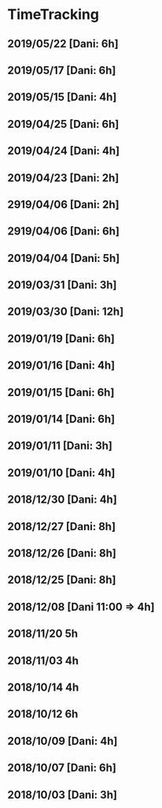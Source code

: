 # TimeTracking

## 2019/05/22 [Dani: 6h]

## 2019/05/17 [Dani: 6h]

## 2019/05/15 [Dani: 4h]

## 2019/04/25 [Dani: 6h]

## 2019/04/24 [Dani: 4h]

## 2019/04/23 [Dani: 2h]

## 2919/04/06 [Dani: 2h]

## 2919/04/06 [Dani: 6h]

## 2019/04/04 [Dani: 5h]

## 2019/03/31 [Dani: 3h]

## 2019/03/30 [Dani: 12h]

## 2019/01/19 [Dani: 6h]

## 2019/01/16 [Dani: 4h]

## 2019/01/15 [Dani: 6h]

## 2019/01/14 [Dani: 6h]

## 2019/01/11 [Dani: 3h]

## 2019/01/10 [Dani: 4h]

## 2018/12/30 [Dani: 4h]

## 2018/12/27 [Dani: 8h]

## 2018/12/26 [Dani: 8h]

## 2018/12/25 [Dani: 8h]

## 2018/12/08 [Dani 11:00 => 4h]

## 2018/11/20 5h

## 2018/11/03 4h

## 2018/10/14 4h

## 2018/10/12 6h

## 2018/10/09 [Dani: 4h]

## 2018/10/07 [Dani: 6h]

## 2018/10/03 [Dani: 3h]
